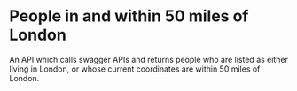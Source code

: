 # People in and within 50 miles of London
An API which calls swagger APIs and returns people who are listed as either living in London, or whose current coordinates are within 50 miles of London.
